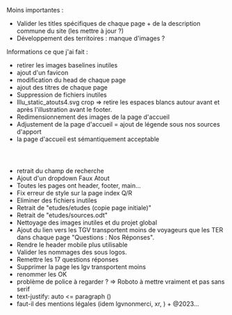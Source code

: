 Moins importantes :

- Valider les titles spécifiques de chaque page + de la description commune du site (les mettre à jour ?)
- Développement des territoires : manque d'images ?

Informations ce que j'ai fait :

- retirer les images baselines inutiles
- ajout d'un favicon
- modification du head de chaque page
- ajout des titres de chaque page
- Suppression de fichiers inutiles
- Illu_static_atouts4.svg crop => retire les espaces blancs autour avant et après l'illustration avant le footer.
- Redimensionnement des images de la page d'accueil
- Adjustement de la page d'accueil = ajout de légende sous nos sources d'apport
- la page d'accueil est sémantiquement acceptable <header><main><footer>
- retrait du champ de recherche
- Ajout d'un dropdown Faux Atout
- Toutes les pages ont header, footer, main...
- Fix erreur de style sur la page index Q/R
- Eliminer des fichiers inutiles
- Retrait de "etudes/etudes (copie page initiale)"
- Retrait de "etudes/sources.odt"
- Nettoyage des images inutiles et du projet global
- Ajout du lien vers les TGV transportent moins de voyageurs que les TER dans chaque page "Questions : Nos Réponses". 
- Rendre le header mobile plus utilisable
- Valider les nommages des sous logos.
- Remettre les 17 questions réponses
- Supprimer la page les lgv transportent moins
- renommer les OK
- problème de police à regarder ? => Roboto à mettre vraiment et pas sans serif
- text-justify: auto <= paragraph ()
- faut-il des mentions légales (idem lgvnonmerci, xr, ) + @2023...

